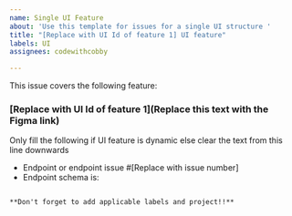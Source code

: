 ```yaml
---
name: Single UI Feature
about: 'Use this template for issues for a single UI structure '
title: "[Replace with UI Id of feature 1] UI feature"
labels: UI
assignees: codewithcobby

---
```


This issue covers the following feature:

### [Replace with UI Id of feature 1](Replace this text with the Figma link)
Only fill the following if UI feature is dynamic else clear the text from this line downwards
- Endpoint or endpoint issue #[Replace with issue number]
- Endpoint schema is:
```

**Don't forget to add applicable labels and project!!**

